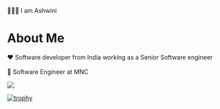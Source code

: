 🙋🏻‍♀️ I am Ashwini 
 
# About Me 
  
❤️ Software developer from India working as a Senior Software engineer <br/> <br/>
💼 Software Engineer at MNC <br/>
  
![](https://komarev.com/ghpvc/?username=your-github-ashu23queen) 

[![trophy](https://github-profile-trophy.vercel.app/?username=ashu23queen&theme=juicyfresh
)](https://github.com/ashu23queen/github-profile-trophy)
